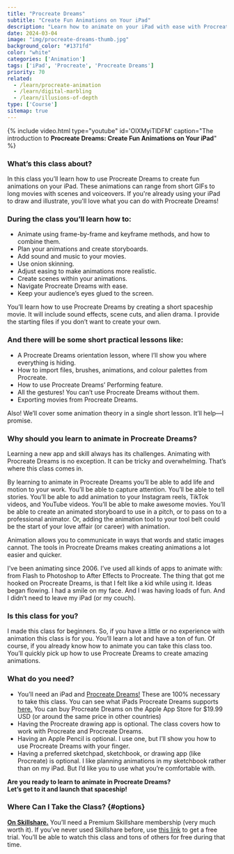 ```yaml
---
title: "Procreate Dreams"
subtitle: "Create Fun Animations on Your iPad"
description: "Learn how to animate on your iPad with ease with Procreate’s new animation app: Procreate Dreams."
date: 2024-03-04
image: "img/procreate-dreams-thumb.jpg"
background_color: "#1371fd"
color: "white"
categories: ['Animation']
tags: ['iPad', 'Procreate', 'Procreate Dreams']
priority: 70
related:
  - /learn/procreate-animation
  - /learn/digital-marbling
  - /learn/illusions-of-depth
type: ['Course']
sitemap: true
---
```


{% include video.html type="youtube" id='OlXMyiTlDFM' caption="The introduction to **Procreate Dreams: Create Fun Animations on Your iPad**" %}

### What’s this class about?

In this class you’ll learn how to use Procreate Dreams to create fun animations on your iPad. These animations can range from short GIFs to long movies with scenes and voiceovers. If you're already using your iPad to draw and illustrate, you'll love what you can do with Procreate Dreams!

### During the class you’ll learn how to:

- Animate using frame-by-frame and keyframe methods, and how to combine them.
- Plan your animations and create storyboards.
- Add sound and music to your movies.
- Use onion skinning.
- Adjust easing to make animations more realistic.
- Create scenes within your animations.
- Navigate Procreate Dreams with ease.
- Keep your audience’s eyes glued to the screen.

You’ll learn how to use Procreate Dreams by creating a short spaceship movie. It will include sound effects, scene cuts, and alien drama. I provide the starting files if you don’t want to create your own.

### And there will be some short practical lessons like:

- A Procreate Dreams orientation lesson, where I’ll show you where everything is hiding.
- How to import files, brushes, animations, and colour palettes from Procreate.
- How to use Procreate Dreams’ Performing feature.
- All the gestures! You can’t use Procreate Dreams without them.
- Exporting movies from Procreate Dreams.

Also! We’ll cover some animation theory in a single short lesson. It’ll help—I promise.

### Why should you learn to animate in Procreate Dreams?

Learning a new app and skill always has its challenges. Animating with Procreate Dreams is no exception. It can be tricky and overwhelming. That’s where this class comes in.

By learning to animate in Procreate Dreams you’ll be able to add life and motion to your work. You’ll be able to capture attention. You’ll be able to tell stories. You’ll be able to add animation to your Instagram reels, TikTok videos, and YouTube videos. You’ll be able to make awesome movies. You’ll be able to create an animated storyboard to use in a pitch, or to pass on to a professional animator. Or, adding the animation tool to your tool belt could be the start of your love affair (or career) with animation.

Animation allows you to communicate in ways that words and static images cannot. The tools in Procreate Dreams makes creating animations a lot easier and quicker.

I’ve been animating since 2006. I’ve used all kinds of apps to animate with: from Flash to Photoshop to After Effects to Procreate. The thing that got me hooked on Procreate Dreams, is that I felt like a kid while using it. Ideas began flowing. I had a smile on my face. And I was having loads of fun. And I didn’t need to leave my iPad (or my couch).

### Is this class for you?

I made this class for beginners. So, if you have a little or no experience with animation this class is for you. You’ll learn a lot and have a ton of fun. Of course, if you already know how to animate you can take this class too. You’ll quickly pick up how to use Procreate Dreams to create amazing animations.

### What do you need?

- You’ll need an iPad and [Procreate Dreams!](https://apps.apple.com/us/app/procreate-dreams/id1595520602) These are 100% necessary to take this class. You can see what iPads Procreate Dreams supports [here.](https://help.procreate.com/articles/zlexav-ipad-compatibility) You can buy Procreate Dreams on the Apple App Store for $19.99 USD (or around the same price in other countries)
- Having the Procreate drawing app is optional. The class covers how to work with Procreate and Procreate Dreams.
- Having an Apple Pencil is optional. I use one, but I’ll show you how to use Procreate Dreams with your finger.
- Having a preferred sketchpad, sketchbook, or drawing app (like Procreate) is optional. I like planning animations in my sketchbook rather than on my iPad. But I’d like you to use what you’re comfortable with.

**Are you ready to learn to animate in Procreate Dreams?  
Let’s get to it and launch that spaceship!**

### Where Can I Take the Class? {#options}

[**On Skillshare.**](https://ttkb.me/procreate-dreams) You’ll need a Premium Skillshare membership (very much worth it). If you’ve never used Skillshare before, use [this link](https://ttkb.me/pwp-sk) to get a free trial. You’ll be able to watch this class and tons of others for free during that time.